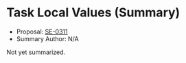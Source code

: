 # Task Local Values (Summary)

* Proposal: [SE-0311](https://github.com/apple/swift-evolution/blob/main/proposals/0311-task-locals.md)
* Summary Author: N/A

Not yet summarized.
